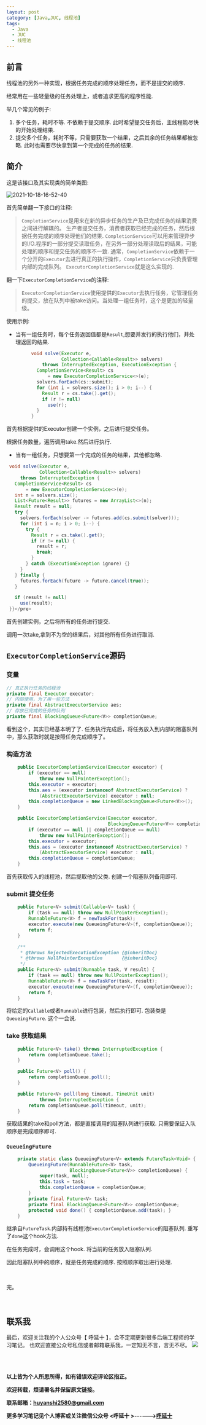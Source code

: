 ```yaml
---
layout: post
category: [Java,JUC, 线程池]
tags:
  - Java
  - JUC
  - 线程池
---
```


## 前言

线程池的另外一种实现，根据任务完成的顺序处理任务，而不是提交的顺序.

经常用在一些轻量级的任务处理上，或者追求更高的程序性能.

举几个常见的例子:

1. 多个任务，耗时不等. 不依赖于提交顺序. 此时希望提交任务后，主线程能尽快的开始处理结果.
2. 提交多个任务，耗时不等，只需要获取一个结果，之后其余的任务结果都被忽略. 此时也需要尽快拿到第一个完成的任务的结果.

## 简介

这是该接口及其实现类的简单类图:

![2021-10-18-16-52-40](http://img.couplecoders.tech/2021-10-18-16-52-40.png)

首先简单翻一下接口的注释:

> `CompletionService`是用来在新的异步任务的生产及已完成任务的结果消费之间进行解耦的。
> 生产者提交任务，消费者获取已经完成的任务，然后根据任务完成的顺序处理他们的结果.
> `CompletionService`可以用来管理异步的I/O.程序的一部分提交读取任务，在另外一部分处理读取后的结果，可能处理的顺序和提交任务的顺序不一致.
> 通常，`CompletionService`依赖于一个分开的`Executor`去进行真正的执行操作，`CompletionService`只负责管理内部的完成队列。 `ExecutorCompletionService`就是这么实现的.

翻一下`ExecutorCompletionService`的注释:

> `ExecutorCompletionService`使用提供的`Executor`去执行任务，它管理任务的提交，放在队列中被take访问。当处理一组任务时，这个是更加的轻量级。


使用示例:

* 当有一组任务时，每个任务返回值都是`Result`,想要并发行的执行他们，并处理返回的结果.

```java
         void solve(Executor e,
                    Collection<Callable<Result>> solvers)
             throws InterruptedException, ExecutionException {
           CompletionService<Result> cs
               = new ExecutorCompletionService<>(e);
           solvers.forEach(cs::submit);
           for (int i = solvers.size(); i > 0; i--) {
             Result r = cs.take().get();
             if (r != null)
               use(r);
           }
         }
```


首先根据提供的Executor创建一个实例，之后进行提交任务。

根据任务数量，遍历调用take.然后进行执行.

* 当有一组任务，只想要第一个完成的任务的结果，其他都忽略.

```java
 void solve(Executor e,
            Collection<Callable<Result>> solvers)
     throws InterruptedException {
   CompletionService<Result> cs
       = new ExecutorCompletionService<>(e);
   int n = solvers.size();
   List<Future<Result>> futures = new ArrayList<>(n);
   Result result = null;
   try {
     solvers.forEach(solver -> futures.add(cs.submit(solver)));
     for (int i = n; i > 0; i--) {
       try {
         Result r = cs.take().get();
         if (r != null) {
           result = r;
           break;
         }
       } catch (ExecutionException ignore) {}
     }
   } finally {
     futures.forEach(future -> future.cancel(true));
   }

   if (result != null)
     use(result);
 }}</pre>
```

首先创建实例，之后将所有的任务进行提交.

调用一次take,拿到不为空的结果后，对其他所有任务进行取消.

## `ExecutorCompletionService`源码

### 变量

```java
// 真正执行任务的线程池
private final Executor executor;
// 内部使用，为了用一些方法
private final AbstractExecutorService aes;
// 存放已完成的任务的队列
private final BlockingQueue<Future<V>> completionQueue;
```

看到这个，其实已经基本明了了. 任务执行完成后，将任务放入到内部的阻塞队列中，那么获取时就是按照任务完成顺序了。

### 构造方法

```java
    public ExecutorCompletionService(Executor executor) {
        if (executor == null)
            throw new NullPointerException();
        this.executor = executor;
        this.aes = (executor instanceof AbstractExecutorService) ?
            (AbstractExecutorService) executor : null;
        this.completionQueue = new LinkedBlockingQueue<Future<V>>();
    }

    public ExecutorCompletionService(Executor executor,
                                     BlockingQueue<Future<V>> completionQueue) {
        if (executor == null || completionQueue == null)
            throw new NullPointerException();
        this.executor = executor;
        this.aes = (executor instanceof AbstractExecutorService) ?
            (AbstractExecutorService) executor : null;
        this.completionQueue = completionQueue;
    }
```

首先获取传入的线程池，然后提取他的父类. 创建一个阻塞队列备用即可.

### submit 提交任务

```java
    public Future<V> submit(Callable<V> task) {
        if (task == null) throw new NullPointerException();
        RunnableFuture<V> f = newTaskFor(task);
        executor.execute(new QueueingFuture<V>(f, completionQueue));
        return f;
    }

    /**
     * @throws RejectedExecutionException {@inheritDoc}
     * @throws NullPointerException       {@inheritDoc}
     */
    public Future<V> submit(Runnable task, V result) {
        if (task == null) throw new NullPointerException();
        RunnableFuture<V> f = newTaskFor(task, result);
        executor.execute(new QueueingFuture<V>(f, completionQueue));
        return f;
    }
```

将给定的`Callable`或者`Runnable`进行包装，然后执行即可. 包装类是`QueueingFuture`. 这个一会说.


### take 获取结果
```java
    public Future<V> take() throws InterruptedException {
        return completionQueue.take();
    }

    public Future<V> poll() {
        return completionQueue.poll();
    }

    public Future<V> poll(long timeout, TimeUnit unit)
            throws InterruptedException {
        return completionQueue.poll(timeout, unit);
    }
```

获取结果的take和poll方法，都是直接调用的阻塞队列进行获取. 只需要保证入队顺序是完成顺序即可.


### `QueueingFuture`

```java
    private static class QueueingFuture<V> extends FutureTask<Void> {
        QueueingFuture(RunnableFuture<V> task,
                       BlockingQueue<Future<V>> completionQueue) {
            super(task, null);
            this.task = task;
            this.completionQueue = completionQueue;
        }
        private final Future<V> task;
        private final BlockingQueue<Future<V>> completionQueue;
        protected void done() { completionQueue.add(task); }
    }
```

继承自`FutureTask`.内部持有线程池`ExecutorCompletionService`的阻塞队列. 重写了`done`这个hook方法.

在任务完成时，会调用这个hook. 将当前的任务放入阻塞队列.

因此阻塞队列中的顺序，就是任务完成的顺序. 按照顺序取出进行处理.

<br>

完。
<br>
<br>
<br>


## 联系我
最后，欢迎关注我的个人公众号【 呼延十 】，会不定期更新很多后端工程师的学习笔记。
也欢迎直接公众号私信或者邮箱联系我，一定知无不言，言无不尽。
![](http://img.couplecoders.tech/%E6%89%AB%E7%A0%81_%E6%90%9C%E7%B4%A2%E8%81%94%E5%90%88%E4%BC%A0%E6%92%AD%E6%A0%B7%E5%BC%8F-%E6%A0%87%E5%87%86%E8%89%B2%E7%89%88.png)


<br>
<br>




**以上皆为个人所思所得，如有错误欢迎评论区指正。**


**欢迎转载，烦请署名并保留原文链接。**


**联系邮箱：huyanshi2580@gmail.com**


**更多学习笔记见个人博客或关注微信公众号 &lt;呼延十 &gt;------><a href="{{ site.baseurl }}/">呼延十</a>**